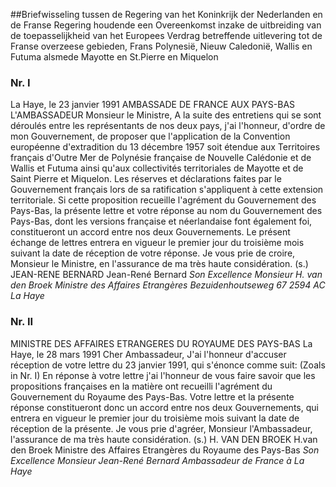 <meta http-equiv='Content-Type' content='text/html; charset=utf-8' />

##Briefwisseling tussen de Regering van het Koninkrijk der Nederlanden en de Franse Regering houdende een Overeenkomst inzake de uitbreiding van de toepasselijkheid van het Europees Verdrag betreffende uitlevering tot de Franse overzeese gebieden, Frans Polynesië, Nieuw Caledonië, Wallis en Futuma alsmede Mayotte en St.Pierre en Miquelon

### Nr.  I  

La Haye, le 23 janvier 1991 AMBASSADE DE FRANCE AUX PAYS-BAS L'AMBASSADEUR Monsieur le Ministre, A la suite des entretiens qui se sont déroulés entre les représentants de nos deux pays, j'ai l'honneur, d'ordre de mon Gouvernement, de proposer que l'application de la Convention européenne d'extradition du 13 décembre 1957 soit étendue aux Territoires français d'Outre Mer de Polynésie française de Nouvelle Calédonie et de Wallis et Futuma ainsi qu'aux collectivités territoriales de Mayotte et de Saint Pierre et Miquelon. Les réserves et déclarations faites par le Gouvernement français lors de sa ratification s'appliquent à cette extension territoriale. Si cette proposition recueille l'agrément du Gouvernement des Pays-Bas, la présente lettre et votre réponse au nom du Gouvernement des Pays-Bas, dont les versions française et néerlandaise font également foi, constitueront un accord entre nos deux Gouvernements. Le présent échange de lettres entrera en vigueur le premier jour du troisième mois suivant la date de réception de votre réponse. Je vous prie de croire, Monsieur le Ministre, en l'assurance de ma très haute considération. (s.) JEAN-RENE BERNARD Jean-René Bernard  *Son Excellence*   *Monsieur H. van den Broek*   *Ministre des Affaires Etrangères*   *Bezuidenhoutseweg 67*   *2594 AC La Haye*    

### Nr.  II  

MINISTRE DES AFFAIRES ETRANGERES DU ROYAUME DES PAYS-BAS La Haye, le 28 mars 1991 Cher Ambassadeur, J'ai l'honneur d'accuser réception de votre lettre du 23 janvier 1991, qui s'énonce comme suit:  (Zoals in Nr. I)  En réponse à votre lettre j'ai l'honneur de vous faire savoir que les propositions françaises en la matière ont recueilli l'agrément du Gouvernement du Royaume des Pays-Bas. Votre lettre et la présente réponse constitueront donc un accord entre nos deux Gouvernements, qui entrera en vigueur le premier jour du troisième mois suivant la date de réception de la présente. Je vous prie d'agréer, Monsieur l'Ambassadeur, l'assurance de ma très haute considération. (s.) H. VAN DEN BROEK H.van den Broek Ministre des Affaires Etrangères du Royaume des Pays-Bas  *Son Excellence*   *Monsieur Jean-René Bernard*   *Ambassadeur de France*   *à La Haye*    
